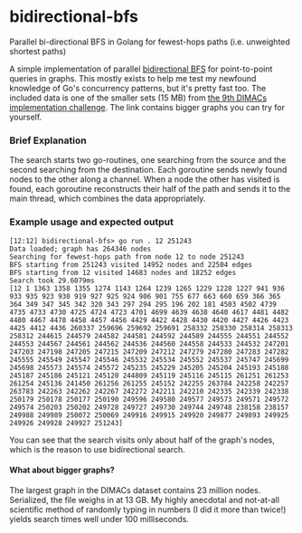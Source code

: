 # bidirectional-bfs
Parallel bi-directional BFS in Golang for fewest-hops paths (i.e. unweighted shortest paths)

A simple implementation of parallel [bidirectional BFS](https://en.wikipedia.org/wiki/Bidirectional_search) for point-to-point queries in graphs.
This mostly exists to help me test my newfound knowledge of Go's concurrency patterns, but it's pretty fast too.
The included data is one of the smaller sets (15 MB) from [the 9th DIMACs implementation challenge](http://users.diag.uniroma1.it/challenge9/download.shtml). The link contains bigger graphs you can try for yourself.

### Brief Explanation

The search starts two go-routines, one searching from the source and the second searching from the destination. Each
goroutine sends newly found nodes to the other along a channel. When a node the other has visited is found, each 
goroutine reconstructs their half of the path and sends it to the main thread, which combines the data appropriately.

### Example usage and expected output
```
[12:12] bidirectional-bfs> go run . 12 251243
Data loaded; graph has 264346 nodes
Searching for fewest-hops path from node 12 to node 251243
BFS starting from 251243 visited 14952 nodes and 22504 edges
BFS starting from 12 visited 14683 nodes and 18252 edges
Search took 29.6079ms
[12 1 1363 1358 1355 1274 1143 1264 1239 1265 1229 1228 1227 941 936 933 935 923 930 919 927 925 924 906 901 755 677 663 660 659 366 365 364 349 347 345 342 320 343 297 294 295 196 202 181 4503 4502 4739 4735 4733 4730 4725 4724 4723 4701 4699 4639 4638 4640 4617 4481 4482 4480 4467 4478 4458 4457 4456 4429 4422 4428 4430 4420 4427 4426 4423 4425 4412 4436 260337 259696 259692 259691 258332 258330 258314 258313 258312 244615 244579 244582 244581 244592 244589 244555 244551 244552 244553 244567 244561 244562 244536 244560 244558 244533 244532 247201 247203 247198 247205 247215 247209 247212 247279 247280 247283 247282 245555 245549 245547 245546 245532 245534 245552 245537 245747 245699 245698 245573 245574 245572 245235 245229 245205 245204 245193 245188 245187 245186 245121 245120 244809 245119 245116 245115 261251 261253 261254 245136 241450 261256 261255 245152 242255 263784 242258 242257 263783 242263 242262 242267 242272 242211 242210 242335 242339 242338 250179 250178 250177 250190 249596 249580 249577 249573 249571 249572 249574 250203 250202 249728 249727 249730 249744 249748 238158 238157 249988 249989 250072 250069 249916 249915 249920 249877 249893 249925 249926 249928 249927 251243]
```
You can see that the search visits only about half of the graph's nodes, which is the reason to use bidirectional search.


#### What about bigger graphs?

The largest graph in the DIMACs dataset contains 23 million nodes. Serialized, the file weighs in at 13 GB. My highly anecdotal and not-at-all scientific method of randomly typing in numbers (I did it more than twice!) yields search times well under 100 milliseconds.
